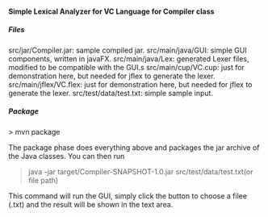 **<h4>Simple Lexical Analyzer for VC Language for Compiler class </h4>**
<h5>Files</h5>
  src/jar/Compiler.jar: sample compiled jar.
  src/main/java/GUI: simple GUI components, written in javaFX.
  src/main/java/Lex: generated Lexer files, modified to be compatible with the GUI.s
  src/main/cup/VC.cup: just for demonstration here, but needed for jflex to generate the lexer.
  src/main/jflex/VC.flex: just for demonstration here, but needed for jflex to generate the lexer.
  src/test/data/test.txt: simple sample input.

<h5>Package</h5>
  > mvn package

The package phase does everything above and packages the jar archive of the Java classes. You can then run
    
  > java -jar target/Compiler-SNAPSHOT-1.0.jar src/test/data/test.txt(or file path) 

This command will run the GUI, simply click the button to choose a filee (.txt) and the result will be shown in the text area.
